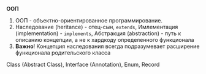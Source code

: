 **ООП**

1. ООП - объектно-ориентированное программирование. 
2. Наследование (heritance) - отец-сын, `extends`, Имлементация (implementation) - `implements`, Абстракция (abstraction) - путь к описанию концепции, а не к хардкоду определенного функционала
3. **Важно**! Концепция наследования всегда подразумевает расширение функционала родительского класса

Class (Abstract Class), Interface (Annotation), Enum, Record